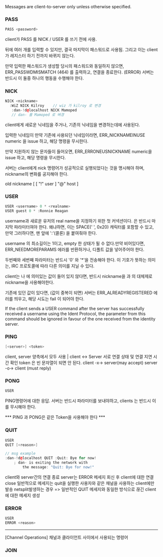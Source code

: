 <Client Messages>
Messages are client-to-server only unless otherwise specified.

### PASS
```cpp
PASS <password>
```

client가 PASS 를 NICK / USER 를 쓰기 전에 사용.

<password> 뒤에 여러 개를 입력할 수 있지만, 결국 마지막이 패스워드로 사용됨. 그리고 이는 client 가 레지스터 하기 전까지 바뀌지 않는다.

만약 입력한 패스워드가 생성할 당시의 패스워드와 동일하지 않으면, ERR_PASSWDMISMATCH (464) 를 출력하고, 연결을 종료한다. (ERROR) 서버는 반드시 이 둘중 하나의 행동을 수행해야 한다.


### NICK
```cpp
NICK <nickname>
  :WiZ NICK Kilroy    // wiz 가 kilroy 로 변경
   :dan-!d@localhost NICK Mamoped
   // dan- 를 Mamoped 로 벼경
```
client에게 새로운 닉네임을 주거나, 기존의 닉네임을 변경하는데에 사용된다. 

입력한 닉네임이 만약 기존에 사용되던 닉네임이라면, ERR_NICKNAMEINUSE numeric 을 issue 하고, 해당 명령을 무시한다.

만약 지원하지 않는 문자들이 들어오면, ERR_ERRONEUSNICKNAME numeric을 issue 하고, 해당 명령을 무시한다. 

서버는 client에게 nick 명령어가 성공적으로 실행되었다는 것을 명시해야 하며, nickname의 변화를 공지해야 한다. 

 old nickname [ [ "!" user ] "@" host ] 

### USER
```cpp
USER <username> 0 * <realname>
USER guest 0 * :Ronnie Reagan
```

username과 새로운 유저의 real name을 지정하기 위한 첫 커넥션이다. 
<realname> 은 반드시 마지막 파라미터여야 한다. 왜냐하면, 이는 SPACE(' ', 0x20) 캐릭터를 포함할 수 있고, 만약 그러하다면, 맨 앞에 ':'(콜론) 을 붙여줘야 한다.

username 의 최소길이는 1이고, empty 한 상태가 될 수 없다.만약 비어있다면, ERR_NEEDMOREPARAMS 에러를 반환하거나, 디폴트 값을 넣어주어야 한다.

두번째와 세번째 파라미터는 반드시 '0' 와 '*'을 전송해야 한다. 이 기호가 뜻하는 의미는, IRC 프로토콜에 따라 다른 의미를 지닐 수 있다.

client는  <username> 나 <realname>에 의미있는 값이 들어 있지 않다면, 반드시 nickname을 <username> 과 <realname>의 대체제로 nickname을 사용해야한다.

기존에 있던 값이 있다면, (값이 중복이 되면) 서버는 ERR_ALREADYREGISTERED 에러를 띄우고, 해당 시도는 fail 이 되어야 한다.

If the client sends a USER command after the server has successfully received a username using the Ident Protocol, the <username> parameter from this command should be ignored in favour of the one received from the identity server.

### PING
```cpp
[<server>] <token>
```

client, server 양측에서 모두 사용 | client <-> Server 서로 연결 상태 및 연결 지연 시간 확인
token 은 빈 문자열이 되면 안 된다.
<during connection registration>
client -x-> server(may accept) 
server -o-> client (must reply)


### PONG
```cpp
USER 
```
PING명령어에 대한 응답.
서버는 반드시 <server> 파라미터를 보내야하고, clients 는 반드시 이를 무시해야 한다.

*** PING 과 PONG은 같은 Token을 사용해야 한다 ***

### QUIT
```cpp
USER 
QUIT [<reason>]

// msg example
:dan-!d@localhost QUIT :Quit: Bye for now!
    ; dan- is exiting the network with
        the message: "Quit: Bye for now!"
```
client와 server간의 연결 종료
server는 ERROR 메세지 회신 후 client에 대한 연결 close
일반적으로 메세지는 quit을 실행한 사용자와 같은 채널을 사용하는 client에만 발송
netsplit발생하는 경우 => 일반적인 QUIT 메세지와 동일한 방식으로 끊긴 client에 대한 메세지 생성

<!-- PING명령어에 대한 응답.
서버는 반드시 <server> 파라미터를 보내야하고, clients 는 반드시 이를 무시해야 한다. -->

### ERROR
```cpp
USER 
ERROR <reason>
```
<!-- PING명령어에 대한 응답.
서버는 반드시 <server> 파라미터를 보내야하고, clients 는 반드시 이를 무시해야 한다. -->

---
[Channel Operations]
채널과 클라이언트 사이에서 사용되는 명령어
### JOIN